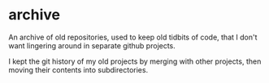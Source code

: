 # archive
An archive of old repositories, used to keep old tidbits of code, that I don't
want lingering around in separate github projects.

I kept the git history of my old projects by merging with other projects, then
moving their contents into subdirectories.
